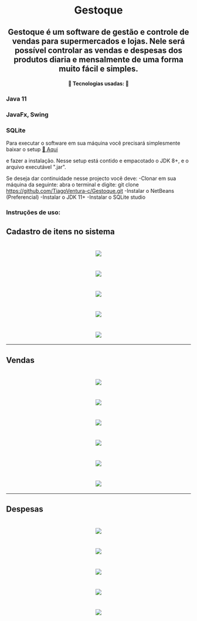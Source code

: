 <h1 align="center">Gestoque</h1>

<h2 align="center"> Gestoque é um software de gestão e controle de vendas para supermercados e lojas. 
Nele será possível controlar as vendas e despesas dos produtos diaria e mensalmente de uma forma muito fácil e simples. </h2>

<h4 align="center"> 
	🚧 Tecnologias usadas: 🚧
</h4>

  ### Java 11
  ### JavaFx, Swing
  ### SQLite

Para executar o software em sua máquina você precisará simplesmente baixar o setup <a href="https://drive.google.com/file/d/1E_IW6jq2-Aw1UYBcTEUem9eMdbmughGk/view?usp=sharing">🔗 Aqui</a>
</h1> e fazer a instalação.
Nesse setup está contido e empacotado o JDK 8+, e o arquivo executável ".jar".

Se deseja dar continuidade nesse projecto você deve:
  -Clonar em sua máquina da seguinte: abra o terminal e digite: git clone https://github.com/TiagoVentura-c/Gestoque.git
  -Instalar o NetBeans (Preferencial)
  -Instalar o JDK 11+
  -Instalar o SQLite studio

### Instruções de uso:

<h2>Cadastro de itens no sistema</h2>

<h1 align="center">
   <img src="https://github.com/TiagoVentura-c/Gestoque/blob/main/out/production/Java-Sqlite-Desktop-Application-Water-Sales/view/gestoque/1-TelaItens.png">
</h1>

<h1 align="center">
   <img src="https://github.com/TiagoVentura-c/Gestoque/blob/main/out/production/Java-Sqlite-Desktop-Application-Water-Sales/view/gestoque/2-Novoitem.png">
</h1>

<h1 align="center">
   <img src="https://github.com/TiagoVentura-c/Gestoque/blob/main/out/production/Java-Sqlite-Desktop-Application-Water-Sales/view/gestoque/3-Novoitem%202.png">
</h1>

<h1 align="center">
   <img src="https://github.com/TiagoVentura-c/Gestoque/blob/main/out/production/Java-Sqlite-Desktop-Application-Water-Sales/view/gestoque/4-ItemCadastrado.png">
</h1>

<h1 align="center">
   <img src="https://github.com/TiagoVentura-c/Gestoque/blob/main/out/production/Java-Sqlite-Desktop-Application-Water-Sales/view/gestoque/5-Buscaitens.png">
</h1>

----

<h2>Vendas</h2>

<h1 align="center">
   <img src="https://github.com/TiagoVentura-c/Gestoque/blob/main/out/production/Java-Sqlite-Desktop-Application-Water-Sales/view/gestoque/6-%20TelaVendas.png">
</h1>

<h1 align="center">
   <img src="https://github.com/TiagoVentura-c/Gestoque/blob/main/out/production/Java-Sqlite-Desktop-Application-Water-Sales/view/gestoque/7-Novavenda.png">
</h1>

<h1 align="center">
   <img src="https://github.com/TiagoVentura-c/Gestoque/blob/main/out/production/Java-Sqlite-Desktop-Application-Water-Sales/view/gestoque/8-Itensselecionado.png">
</h1>

<h1 align="center">
   <img src="https://github.com/TiagoVentura-c/Gestoque/blob/main/out/production/Java-Sqlite-Desktop-Application-Water-Sales/view/gestoque/9-Listadevendashoje.png">
</h1>

<h1 align="center">
   <img src="https://github.com/TiagoVentura-c/Gestoque/blob/main/out/production/Java-Sqlite-Desktop-Application-Water-Sales/view/gestoque/9.1-%20Detalhevenda.png">
</h1>

<h1 align="center">
   <img src="https://github.com/TiagoVentura-c/Gestoque/blob/main/out/production/Java-Sqlite-Desktop-Application-Water-Sales/view/gestoque/9.2-Detalhe%20vendapdf.png">
</h1>

----

<h2>Despesas</h2>

<h1 align="center">
   <img src="https://github.com/TiagoVentura-c/Gestoque/blob/main/out/production/Java-Sqlite-Desktop-Application-Water-Sales/view/gestoque/10-Teladespesas.png">
</h1>

<h1 align="center">
   <img src="https://github.com/TiagoVentura-c/Gestoque/blob/main/out/production/Java-Sqlite-Desktop-Application-Water-Sales/view/gestoque/11-Novadespesa.png">
</h1>

<h1 align="center">
   <img src="https://github.com/TiagoVentura-c/Gestoque/blob/main/out/production/Java-Sqlite-Desktop-Application-Water-Sales/view/gestoque/12-Listadespesas.png">
</h1>

<h1 align="center">
   <img src="https://github.com/TiagoVentura-c/Gestoque/blob/main/out/production/Java-Sqlite-Desktop-Application-Water-Sales/view/gestoque/13-Total%20despesaporitem.png">
</h1>

<h1 align="center">
   <img src="https://github.com/TiagoVentura-c/Gestoque/blob/main/out/production/Java-Sqlite-Desktop-Application-Water-Sales/view/gestoque/14-Totaldespesaspdf.png">
</h1>
















